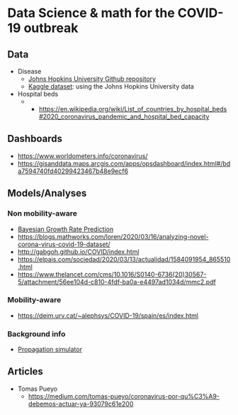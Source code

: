 # Data Science & math for the COVID-19 outbreak
## Data
- Disease
  - [Johns Hopkins University Github repository](https://github.com/CSSEGISandData/COVID-19)
  - [Kaggle dataset](https://www.kaggle.com/sudalairajkumar/novel-corona-virus-2019-dataset): using the Johns Hopkins University data
- Hospital beds
  - - https://en.wikipedia.org/wiki/List_of_countries_by_hospital_beds#2020_coronavirus_pandemic_and_hospital_bed_capacity
## Dashboards
- https://www.worldometers.info/coronavirus/
- https://gisanddata.maps.arcgis.com/apps/opsdashboard/index.html#/bda7594740fd40299423467b48e9ecf6

## Models/Analyses
### Non mobility-aware
- [Bayesian Growth Rate Prediction](https://github.com/twiecki/covid19/blob/master/covid19_growth_bayes.ipynb)
- https://blogs.mathworks.com/loren/2020/03/16/analyzing-novel-corona-virus-covid-19-dataset/
- http://gabgoh.github.io/COVID/index.html
- https://elpais.com/sociedad/2020/03/13/actualidad/1584091954_865510.html
- https://www.thelancet.com/cms/10.1016/S0140-6736(20)30567-5/attachment/56ee104d-c810-4fdf-ba0a-e4497ad1034d/mmc2.pdf


### Mobility-aware
- https://deim.urv.cat/~alephsys/COVID-19/spain/es/index.html

### Background info
- [Propagation simulator](https://www.washingtonpost.com/graphics/2020/world/corona-simulator/)

## Articles
- Tomas Pueyo
  - https://medium.com/tomas-pueyo/coronavirus-por-qu%C3%A9-debemos-actuar-ya-93079c61e200
